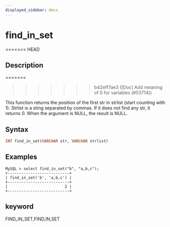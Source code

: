 ```yaml
---
displayed_sidebar: docs
---
```


# find_in_set

<<<<<<< HEAD
## Description
=======

>>>>>>> b42eff7ae3 ([Doc] Add meaning of 0 for variables (#53714))

This function returns the position of the first str in strlist (start counting with 1). Strlist is a sting separated by commas. If it does not find any str, it returns 0. When the argument is NULL, the result is NULL.

## Syntax

```Haskell
INT find_in_set(VARCHAR str, VARCHAR strlist)
```

## Examples

```Plain Text
MySQL > select find_in_set("b", "a,b,c");
+---------------------------+
| find_in_set('b', 'a,b,c') |
+---------------------------+
|                         2 |
+---------------------------+
```

## keyword

FIND_IN_SET,FIND,IN,SET

